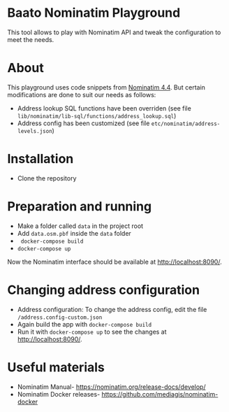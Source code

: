 # Baato Nominatim Playground

This tool allows to play with Nominatim API and tweak the configuration to meet the needs.

# About

This playground uses code snippets from [Nominatim 4.4](https://github.com/mediagis/nominatim-docker/tree/master/4.4). But certain modifications are done to suit our needs as follows:

- Address lookup SQL functions have been overriden (see file `lib/nominatim/lib-sql/functions/address_lookup.sql`)
- Address config has been customized (see file `etc/nominatim/address-levels.json`)

# Installation

- Clone the repository

# Preparation and running

- Make a folder called `data` in the project root
- Add `data.osm.pbf` inside the `data` folder
- ` docker-compose build`
- `docker-compose up`

Now the Nominatim interface should be available at [http://localhost:8090/](http://localhost:8090/).

# Changing address configuration

- Address configuration: To change the address config, edit the file `/address.config-custom.json `
- Again build the app with `docker-compose build`
- Run it with `docker-compose up` to see the changes at [http://localhost:8090/](http://localhost:8090/).

# Useful materials

- Nominatim Manual- https://nominatim.org/release-docs/develop/
- Nominatim Docker releases- https://github.com/mediagis/nominatim-docker
